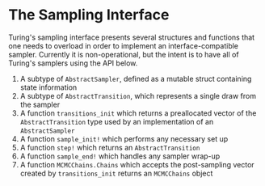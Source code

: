 # The Sampling Interface

Turing's sampling interface presents several structures and functions that one needs to overload in order to implement an interface-compatible sampler. Currently it is non-operational, but the intent is to have all of Turing's samplers using the API below.

1. A subtype of `AbstractSampler`, defined as a mutable struct containing state information
2. A subtype of `AbstractTransition`, which represents a single draw from the sampler
3. A function `transitions_init` which returns a preallocated vector of the `AbstractTransition` type used by an implementation of an `AbstractSampler`
4. A function `sample_init!` which performs any necessary set up
5. A function `step!` which returns an `AbstractTransition`
6. A function `sample_end!` which handles any sampler wrap-up
7. A function `MCMCChains.Chains` which accepts the post-sampling vector created by `transitions_init` returns an `MCMCChains` object
